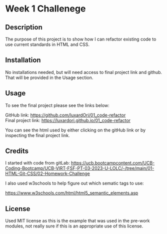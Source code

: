 # Week 1 Challenege

## Description

The purpose of this project is to show how I can refactor existing code to use current standards in HTML and CSS.

## Installation

No installations needed, but will need access to final project link and github. That will be provided in the Usage section.

## Usage

To see the final project please see the links below:

GitHub link: https://github.com/luxardOri/01_code-refactor  
Final project link: https://luxardori.github.io/01_code-refactor  

You can see the html used by either clicking on the gitHub link or by inspecting the final project link.

## Credits

I started with code from gitLab:
https://ucb.bootcampcontent.com/UCB-Coding-Bootcamp/UCB-VIRT-FSF-PT-03-2023-U-LOLC/-/tree/main/01-HTML-Git-CSS/02-Homework-Challenge

I also used w3schools to help figure out which sematic tags to use:

https://www.w3schools.com/html/html5_semantic_elements.asp

## License

Used MIT license as this is the example that was used in the pre-work modules, not really sure if this is an appropriate use of this license.
